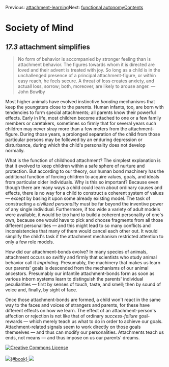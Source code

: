 <div class="chapnav">

<span class="prev">Previous:
[attachment-learning](./som-17.2.html)</span><span class="next">Next:
[functional autonomy](./som-17.4.html)</span><span
class="contents">[Contents](index.html)</span>
<div class="titlebar">

Society of Mind
===============

</div>

</div>

*17.3* attachment simplifies
----------------------------

> No form of behavior is accompanied by stronger feeling than is
> attachment behavior. The figures towards whom it is directed are loved
> and their advent is treated with joy. So long as a child is in the
> unchallenged presence of a principal attachment-figure, or within easy
> reach, he feels secure. A threat of loss creates anxiety, and actuall
> loss, sorrow; both, moreover, are likely to arouse anger. —John Bowlby

Most higher animals have evolved instinctive *bonding* mechanisms that
keep the youngsters close to the parents. Human infants, too, are born
with tendencies to form special attachments; all parents know their
powerful effects. Early in life, most children become attached to one or
a few family members or caretakers, sometimes so firmly that for several
years such children may never stray more than a few meters from the
attachment-figure. During those years, a prolonged separation of the
child from those particular persons may be followed by an enduring
depression or disturbance, during which the child's personality does not
develop normally.

What is the function of childhood attachment? The simplest explanation
is that it evolved to keep children within a safe sphere of nurture and
protection. But according to our theory, our human bond machinery has
the additional function of forcing children to acquire values, goals,
and ideals from particular older individuals. Why is this so important?
Because even though there are many ways a child could learn about
ordinary causes and effects, there is no way for a child to construct a
coherent system of values — except by basing it upon some already
existing model. The task of constructing a *civilized personality* must
be far beyond the inventive power of any single individual. Furthermore,
if too wide a variety of adult models were available, it would be too
hard to build a coherent personality of one's own, because one would
have to pick and choose fragments from all those different personalities
— and this might lead to so many conflicts and inconsistencies that many
of them would cancel each other out. It would simplify the child's task
if the attachment mechanism restricted attention to only a few role
models.

How did our attachment-bonds evolve? In many species of animals,
attachment occurs so swiftly and firmly that scientists who study animal
behavior call it *imprinting.* Presumably, the machinery that makes us
learn our parents' goals is descended from the mechanisms of our animal
ancestors. Presumably our infantile attachment-bonds form as soon as
various inborn systems learn to distinguish the parents' individual
peculiarities — first by senses of touch, taste, and smell; then by
sound of voice and, finally, by sight of face.

Once those attachment-bonds are formed, a child won't react in the same
way to the faces and voices of strangers and parents, for these have
different effects on how we learn. The effect of an attachment-person's
affection or rejection is not like that of ordinary *success-failure*
goal-rewards — which merely teach us what to do in order to achieve our
goals. Attachment-related signals seem to work directly on those goals
themselves — and thus can modify our personalities. Attachments teach us
ends, not means — and thus impose on us our parents' dreams.

<div class="footer">

[![Creative Commons
License](http://i.creativecommons.org/l/by-nc-sa/3.0/80x15.png)](http://creativecommons.org/licenses/by-nc-sa/3.0/deed.en_US)\
\
[![](./images/som_book.jpeg){#book}
![](./images/a_logo_17.gif)](http://www.amazon.com/gp/product/0671657135?ie=UTF8&camp=1789&creativeASIN=0671657135&linkCode=xm2&tag=marvinminsky)

</div>
